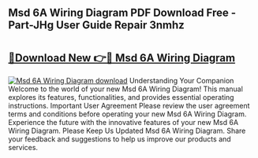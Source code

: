 ## Msd 6A Wiring Diagram PDF Download Free - Part-JHg User Guide Repair 3nmhz

# <h2><a href="http://dftcge.blite.top/?on=Msd+6A+Wiring+Diagram">🔗Download New 👉🔴 Msd 6A Wiring Diagram</a></h2>

[![Msd 6A Wiring Diagram download](https://i.imgur.com/lujVjoI.png)](http://dftcge.blite.top/?on=Msd+6A+Wiring+Diagram)
Understanding Your Companion Welcome to the world of your new Msd 6A Wiring Diagram! This manual explores its features, functionalities, and provides essential operating instructions. Important User Agreement Please review the user agreement terms and conditions before operating your new Msd 6A Wiring Diagram. Experience the future with the innovative features of your new Msd 6A Wiring Diagram. Please Keep Us Updated Msd 6A Wiring Diagram. Share your feedback and suggestions to help us improve our products and services.
